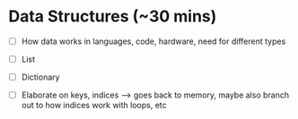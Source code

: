 # Data Structures (~30 mins)

- [ ] How data works in languages, code, hardware, need for different types
- [ ] List
- [ ] Dictionary 
- [ ] Elaborate on keys, indices —> goes back to memory, maybe also branch out to how indices work with loops, etc 

